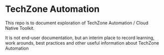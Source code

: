 # TechZone Automation

This repo is to document exploration of TechZone Automation / Cloud Native Toolkit.

It is not end-user documentation, but an interim place to record learning, work arounds, best practices and other useful information about TechZone Automation
